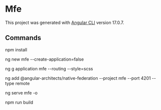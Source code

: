 # Mfe

This project was generated with [Angular CLI](https://github.com/angular/angular-cli) version 17.0.7.

## Commands
npm install

ng new mfe --create-application=false

ng g application mfe --routing --style=scss

ng add @angular-architects/native-federation --project mfe --port 4201 --type remote

ng serve mfe -o

npm run build
